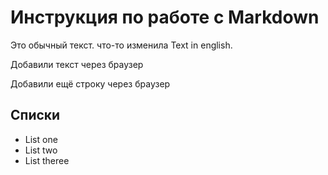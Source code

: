 # Инструкция по работе с Markdown

Это обычный текст. что-то изменила Text in english.

Добавили текст через браузер

Добавили ещё строку через браузер

## Списки
* List one
* List two
* List theree
